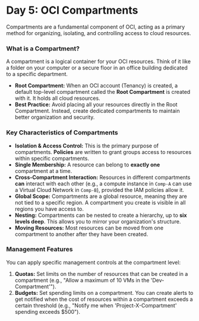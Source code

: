# Day 5: OCI Compartments

Compartments are a fundamental component of OCI, acting as a primary method for organizing, isolating, and controlling access to cloud resources.

### What is a Compartment?
A compartment is a logical container for your OCI resources. Think of it like a folder on your computer or a secure floor in an office building dedicated to a specific department.

- **Root Compartment:** When an OCI account (Tenancy) is created, a default top-level compartment called the **Root Compartment** is created with it. It holds all cloud resources.
- **Best Practice:** Avoid placing all your resources directly in the Root Compartment. Instead, create dedicated compartments to maintain better organization and security.

### Key Characteristics of Compartments

- **Isolation & Access Control:** This is the primary purpose of compartments. **Policies** are written to grant groups access to resources within specific compartments.
- **Single Membership:** A resource can belong to **exactly one** compartment at a time.
- **Cross-Compartment Interaction:** Resources in different compartments **can** interact with each other (e.g., a compute instance in `Comp-A` can use a Virtual Cloud Network in `Comp-B`), provided the IAM policies allow it.
- **Global Scope:** Compartments are a global resource, meaning they are not tied to a specific region. A compartment you create is visible in all regions you have access to.
- **Nesting:** Compartments can be nested to create a hierarchy, up to **six levels deep**. This allows you to mirror your organization's structure.
- **Moving Resources:** Most resources can be moved from one compartment to another after they have been created.

### Management Features

You can apply specific management controls at the compartment level:

1.  **Quotas:** Set limits on the number of resources that can be created in a compartment (e.g., "Allow a maximum of 10 VMs in the 'Dev-Compartment'").
2.  **Budgets:** Set spending limits on a compartment. You can create alerts to get notified when the cost of resources within a compartment exceeds a certain threshold (e.g., "Notify me when 'Project-X-Compartment' spending exceeds $500").
